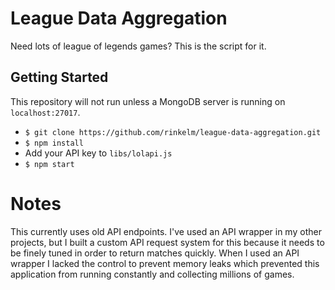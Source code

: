 # League Data Aggregation
Need lots of league of legends games? This is the script for it.

## Getting Started
This repository will not run unless a MongoDB server is running on `localhost:27017`.

* `$ git clone https://github.com/rinkelm/league-data-aggregation.git`
* `$ npm install`
* Add your API key to `libs/lolapi.js`
* `$ npm start`

# Notes
This currently uses old API endpoints. I've used an API wrapper in my other projects, but I built a custom API request system for this because it needs to be finely tuned in order to return matches quickly. When I used an API wrapper I lacked the control to prevent memory leaks which prevented this application from running constantly and collecting millions of games. 
